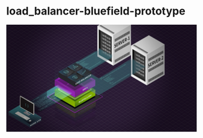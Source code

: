 # load_balancer-bluefield-prototype
![Tux, the Linux mascot](/assets/images/node118-dpu-server.png)
